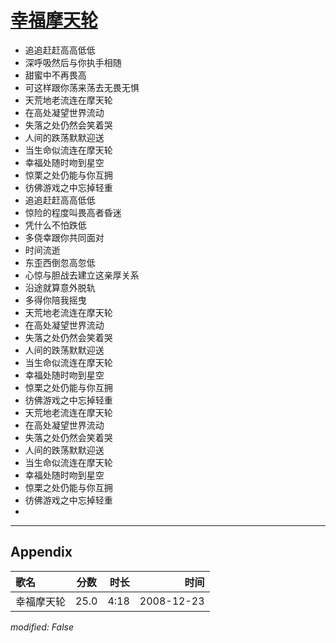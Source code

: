 # [幸福摩天轮](https://music.163.com/song?id=30569026)

* 追追赶赶高高低低
* 深呼吸然后与你执手相随
* 甜蜜中不再畏高
* 可这样跟你荡来荡去无畏无惧
* 天荒地老流连在摩天轮
* 在高处凝望世界流动
* 失落之处仍然会笑着哭
* 人间的跌荡默默迎送
* 当生命似流连在摩天轮
* 幸福处随时吻到星空
* 惊栗之处仍能与你互拥
* 彷佛游戏之中忘掉轻重
* 追追赶赶高高低低
* 惊险的程度叫畏高者昏迷
* 凭什么不怕跌低
* 多侥幸跟你共同面对
* 时间流逝
* 东歪西倒忽高忽低
* 心惊与胆战去建立这亲厚关系
* 沿途就算意外脱轨
* 多得你陪我摇曳
* 天荒地老流连在摩天轮
* 在高处凝望世界流动
* 失落之处仍然会笑着哭
* 人间的跌荡默默迎送
* 当生命似流连在摩天轮
* 幸福处随时吻到星空
* 惊栗之处仍能与你互拥
* 彷佛游戏之中忘掉轻重
* 天荒地老流连在摩天轮
* 在高处凝望世界流动
* 失落之处仍然会笑着哭
* 人间的跌荡默默迎送
* 当生命似流连在摩天轮
* 幸福处随时吻到星空
* 惊栗之处仍能与你互拥
* 彷佛游戏之中忘掉轻重
* 


---

## Appendix

|歌名|分数|时长|时间|
|:---|:---:|---:|---:|
|幸福摩天轮|25.0|4:18|2008-12-23

*modified: False*